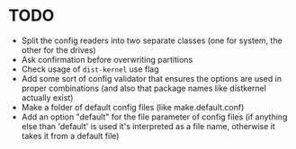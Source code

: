 # TODO

- Split the config readers into two separate classes (one for system, the other for the drives)
- Ask confirmation before overwriting partitions
- Check usage of `dist-kernel` use flag
- Add some sort of config validator that ensures the options are used in proper combinations (and also that package names like distkernel actually exist)
- Make a folder of default config files (like make.default.conf)
- Add an option "default" for the file parameter of config files (if anything else than 'default' is used it's interpreted as a file name, otherwise it takes it from a default file)
